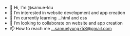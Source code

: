 - 👋 Hi, I’m @samue-klu
- 👀 I’m interested in website development and app creation
- 🌱 I’m currently learning ...html and css
- 💞️ I’m looking to collaborate on website and app creation
- 📫 How to reach me ...samuelyung758@gmail.com

<!---
samue-klu/samue-klu is a ✨ special ✨ repository because its `README.md` (this file) appears on your GitHub profile.
You can click the Preview link to take a look at your changes.
--->
